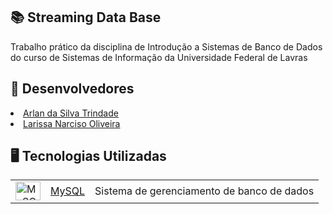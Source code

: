 
<h2>&#128218 Streaming Data Base</h2>
Trabalho prático da disciplina de Introdução a Sistemas de Banco de Dados do curso de Sistemas de Informação da Universidade Federal de Lavras

<h2>&#128101 Desenvolvedores </h2>
   <li><a href="https://github.com/arlanTR" target="_blank">Arlan da Silva Trindade</a></li>
   <li><a href="https://github.com/larisnarciso" target="_blank">Larissa Narciso Oliveira</a></li>

<h2>&#128421 Tecnologias Utilizadas</h2>

<table border-collapse=collapse>
  <tr>
    <td><img alt="MySQL" height="30" width="40" src="https://cdn.jsdelivr.net/gh/devicons/devicon/icons/mysql/mysql-original.svg" /></td>
    <td><a href="https://dev.mysql.com/doc/" target="_blank">MySQL</a></td>
    <td>Sistema de gerenciamento de banco de dados</td>
  </tr>
</table>

